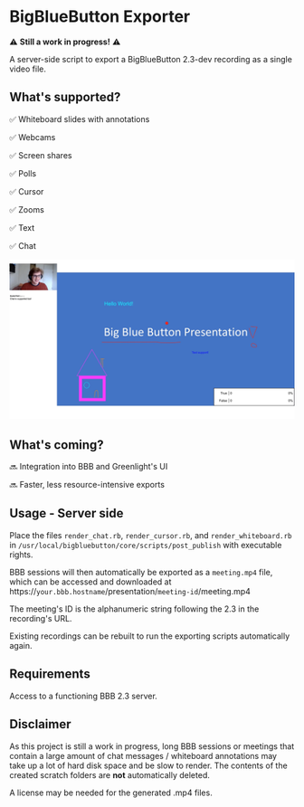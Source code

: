 
  

  

  

# BigBlueButton Exporter

  

⚠️ **Still a work in progress!** ⚠️<br  />

  

A server-side script to export a BigBlueButton 2.3-dev recording as a single video file.

  

## What's supported?

  

✅ Whiteboard slides with annotations <br  />

  

✅ Webcams <br  />

  

✅ Screen shares <br  />

  

✅ Polls <br  />

  

✅ Cursor <br  />

  

✅ Zooms <br  />

  

✅ Text <br  />

  

✅ Chat <br  />

  

  

![BigBlueButton recording exporter](/slides/export_example.png)

  
  

## What's coming?

🔜 Integration into BBB and Greenlight's UI<br  />

🔜 Faster, less resource-intensive exports<br  />

  

## Usage - Server side
Place the files `render_chat.rb`, `render_cursor.rb`, and `render_whiteboard.rb` in `/usr/local/bigbluebutton/core/scripts/post_publish` with executable rights.

BBB sessions will then automatically be exported as a `meeting.mp4` file, which can be accessed and downloaded at https://`your.bbb.hostname`/presentation/`meeting-id`/meeting.mp4

The meeting's ID is the alphanumeric string following the 2.3 in the recording's URL.

Existing recordings can be rebuilt to run the exporting scripts automatically again.
 
## Requirements
Access to a functioning BBB 2.3 server. <br  />

## Disclaimer
As this project is still a work in progress, long BBB sessions or meetings that contain a large amount of chat messages / whiteboard annotations may take up a lot of hard disk space and be slow to render. The contents of the created scratch folders are **not** automatically deleted.

A license may be needed for the generated .mp4 files.